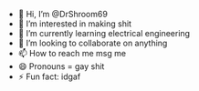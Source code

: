 - 👋 Hi, I’m @DrShroom69
- 👀 I’m interested in making shit
- 🌱 I’m currently learning electrical engineering
- 💞️ I’m looking to collaborate on anything
- 📫 How to reach me msg me 
- 😄 Pronouns = gay shit
- ⚡ Fun fact: idgaf

